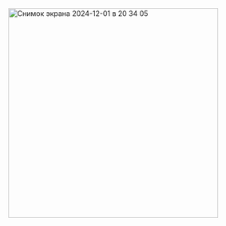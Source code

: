 <img width="420" alt="Снимок экрана 2024-12-01 в 20 34 05" src="https://github.com/user-attachments/assets/b4e2a819-edf3-4f26-aead-943e31066157">
